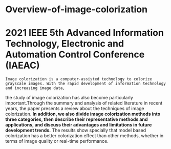 # Overview-of-image-colorization
# 2021 IEEE 5th Advanced Information Technology, Electronic and Automation Control Conference (IAEAC)
    
    Image colorization is a computer-assisted technology to colorize grayscale images. With the rapid development of information technology and increasing image data,
the study of image colorization has also become particularly important.Through the summary and analysis of related literature in recent years, the paper presents a
review about the techniques of image colorization. **In addition, we also divide image colorization methods into three categories, then describe their representative
methods and applications, and discuss their advantages and limitations in future development trends.** The results show specially that model based colorization has a
better colorization effect than other methods, whether in terms of image quality or real-time performance.
